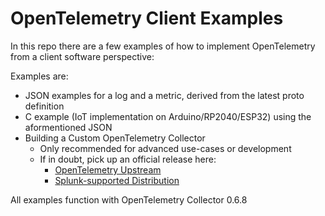 OpenTelemetry Client Examples
=============================

In this repo there are a few examples of how to implement OpenTelemetry from a client software perspective:

Examples are:
- JSON examples for a log and a metric, derived from the latest proto definition
- C example (IoT implementation on Arduino/RP2040/ESP32) using the aformentioned JSON
- Building a Custom OpenTelemetry Collector 
  - Only recommended for advanced use-cases or development
  - If in doubt, pick up an official release here:
    - [OpenTelemetry Upstream](https://github.com/open-telemetry/opentelemetry-collector/releases)
    - [Splunk-supported Distribution](https://github.com/signalfx/splunk-otel-collector/releases)

All examples function with OpenTelemetry Collector 0.6.8
